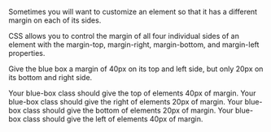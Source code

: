 Sometimes you will want to customize an element so that it has a different margin on each of its sides.

CSS allows you to control the margin of all four individual sides of an element with the margin-top, margin-right, margin-bottom, and margin-left properties.

Give the blue box a margin of 40px on its top and left side, but only 20px on its bottom and right side.





Your blue-box class should give the top of elements 40px of margin.
Your blue-box class should give the right of elements 20px of margin.
Your blue-box class should give the bottom of elements 20px of margin.
Your blue-box class should give the left of elements 40px of margin.
